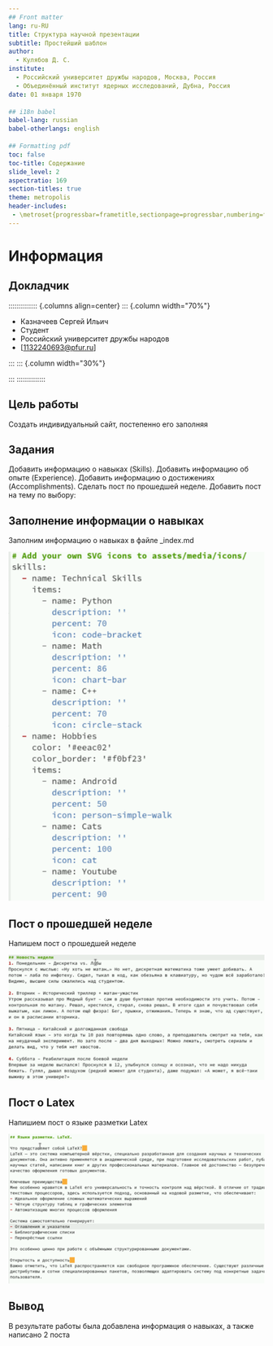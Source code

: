 ```yaml
---
## Front matter
lang: ru-RU
title: Структура научной презентации
subtitle: Простейший шаблон
author:
  - Кулябов Д. С.
institute:
  - Российский университет дружбы народов, Москва, Россия
  - Объединённый институт ядерных исследований, Дубна, Россия
date: 01 января 1970

## i18n babel
babel-lang: russian
babel-otherlangs: english

## Formatting pdf
toc: false
toc-title: Содержание
slide_level: 2
aspectratio: 169
section-titles: true
theme: metropolis
header-includes:
 - \metroset{progressbar=frametitle,sectionpage=progressbar,numbering=fraction}
---
```


# Информация

## Докладчик

:::::::::::::: {.columns align=center}
::: {.column width="70%"}

  * Казначеев Сергей Ильич 
  * Студент
  * Российский университет дружбы народов
  * [1132240693@pfur.ru]

:::
::: {.column width="30%"}

:::
::::::::::::::

## Цель работы 

Создать индивидуальный сайт, постепенно его заполняя 

## Задания

Добавить информацию о навыках (Skills).
Добавить информацию об опыте (Experience).
Добавить информацию о достижениях (Accomplishments).
Сделать пост по прошедшей неделе.
Добавить пост на тему по выбору:

## Заполнение информации о навыках 

Заполним информацию о навыках в файле _index.md

![sc1](./image/1.png)

## Пост о прошедшей неделе 

Напишем пост о прошедшей неделе 

![sc2](./image/2.png)

## Пост о Latex

Напишием пост о языке разметки Latex

![sc3](./image/3.png)


## Вывод 
В результате работы была добавлена информация о навыках, а также написано 2 поста 

